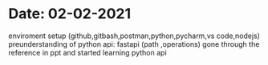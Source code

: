 # Date: 02-02-2021 
enviroment setup (github,gitbash,postman,python,pycharm,vs code,nodejs)
preunderstanding of python api:
fastapi (path ,operations)
gone through the reference in ppt and started learning python api


